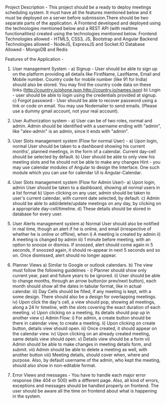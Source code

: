 Project Description -
This project should be a ready to deploy meetings scheduling system. It must have all
the features mentioned below and it must be deployed on a server before
submission.There should be two separate parts of the application. A Frontend
developed and deployed using the technologies mentioned below and a REST API (with
realtime functionalities) created using the technologies mentioned below.
Frontend Technologies allowed - HTML5, CSS3, JS, Bootstrap and Angular
Backend Technologies allowed - NodeJS, ExpressJS and Socket.IO
Database Allowed - MongoDB and Redis

Features of the Application -
1) User management System -
a) Signup - User should be able to sign up on the platform providing all
details like FirstName, LastName, Email and Mobile number. Country
code for mobile number (like 91 for India) should also be stored. You may
find the country code data on these links
(http://country.io/phone.json,http://country.io/names.json)
b) Login - user should be able to login using the credentials provided at
signup.
c) Forgot password - User should be able to recover password using a link or
code on email. You may use Nodemailer to send emails. (Please use a
dummy gmail account, not your real account).
2) User Authorization system -
a) User can be of two roles, normal and admin. Admin should be identified
with a username ending with "admin", like "alex-admin" is an admin, since
it ends with "admin".

3) User Slots management system (Flow for normal User) -
a) Upon login, normal User should be taken to a dashboard showing his
current months', planned meetings, in the form of a calendar. Current
day-cell should be selected by default.
b) User should be able to only view his meeting slots and he should not be
able to make any changes
Hint - you may use calendar modules of Angular to design the Interface. One
such module which you can use for calendar UI is Angular-Calendar.
4) User Slots management system (Flow for Admin User)-
a) Upon login, admin User should be taken to a dashboard, showing all
normal users in a list format
b) Upon clicking on any user, admin should be taken to user's current
calendar, with current date selected, by default.
c) Admin should be able to add/delete/update meetings on any day, by
clicking on a appropriate day-cell/timeline.
d) These details should be stored in database for every user.
5) User Alerts management system
a) Normal User should also be notified in real time, though an alert if he is
online, and email (irrespective of whether he is online or offline), when
i) A meeting is created by admin
ii) A meeting is changed by admin
iii) 1 minute before meeting, with an option to snooze or dismiss. If
snoozed, alert should come again in 5 seconds, if snoozed again, it
should re-appear in next 5 seconds and so on. Once dismissed,
alert should no longer appear.
6) Planner Views
a) Similar to Google or outlook calendars.
b) The view must follow the following guidelines -
i) Planner should show only current year, past and future years to be
ignored.
ii) User should be able to change months, through an arrow button(or
prev/next button), each month should show all the dates in tabular
format, like in actual calendar.
iii) Day Cells should be filled, if any meeting is kept, with a some
design. There should also be a design for overlapping meetings.
iv) Upon click the day's cell, a view should pop, showing all meetings,
along a 24 hr timeline, with the slots covering the exact duration of
each meeting.
v) Upon clicking on a meeting, its details should pop up in another
view
c) Admin Flow:
i) For admin, a create button should be there in calendar view, to
create a meeting.
ii) Upon clicking on create button, details view should open.
iii) Once created, it should appear on the calendar view.
iv) Upon clicking on an already created meeting, same details view
should open.
v) Details view should be a form
vi) Admin should be able to make changes in meeting details form,
and submit.
vii) Admin should be able to delete a meeting as well, with another
button
viii) Meeting details, should cover when, where and purpose. Also, by
default username of the admin, who kept the meeting, should also
show in non-editable format.
7) Error Views and messages - You have to handle each major error response
(like 404 or 500) with a different page. Also, all kind of errors, exceptions and
messages should be handled properly on frontend. The user should be aware all
the time on frontend about what is happening in the system.


